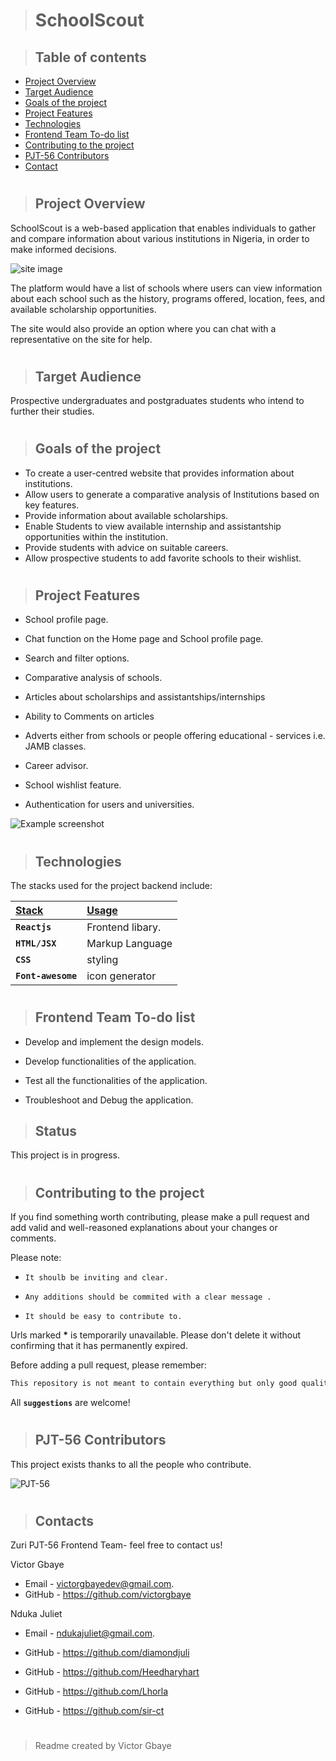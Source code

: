 > # SchoolScout

> ## Table of contents
* [Project Overview](#project-overview)
* [Target Audience](#target-audience)
* [Goals of the project](#goals-of-the-project)
* [Project Features](#project-features)
* [Technologies](#technologies)
* [Frontend Team To-do list](#frontend-team-to-do-list)
* [Contributing to the project](#contributing-to-the-project)
* [PJT-56 Contributors](#pjt-team-56-contributors)
* [Contact](#contact)
#
>## Project Overview
SchoolScout is a web-based application that enables individuals to gather and compare information about various institutions in Nigeria, in order to make informed decisions. 

![site image](https://drive.google.com/uc?export=view&id=16Otrf-DKRwjCBjYJhP587dFUIP3vF1Bu)

The platform would have a list of schools where users can view information about each school such as the history, programs offered, location, fees, and available scholarship opportunities. 

The site would also provide an option where you can chat with a representative on the site for help.

#
> ## Target Audience
Prospective undergraduates and postgraduates students who intend to further their studies.
#
> ## Goals of the project
- To create a user-centred website that provides information about institutions.
- Allow users to generate a comparative analysis of Institutions based on key features.
- Provide information about available scholarships.
- Enable Students to view available internship and assistantship opportunities within the institution.
- Provide students with advice on suitable careers.
- Allow prospective students to add favorite schools to their wishlist.

#
> ## Project Features
- School profile page.

- Chat function on the Home page and School profile page.

- Search and filter options.

- Comparative analysis of schools.

- Articles about scholarships and assistantships/internships

- Ability to Comments on articles

- Adverts either from schools or people offering educational - services i.e. JAMB classes. 

- Career advisor.

- School wishlist feature.

- Authentication for users and universities.

![Example screenshot](https://drive.google.com/uc?export=view&id=1wP4W7J4io1vX6J4RGYhdgM5I_OVDLs3n)

#
> ## Technologies
The stacks used for the project backend include:

| <b><u>Stack</u></b> | <b><u>Usage</u></b> |
| :---         | :---         |
| **`Reactjs`** | Frontend libary. |
| **`HTML/JSX`** | Markup Language|
| **`CSS`** | styling |
| **`Font-awesome`** | icon generator |

#
> ## Frontend Team To-do list

- Develop and implement the design models.

- Develop functionalities of the application.

- Test all the functionalities of the application.

- Troubleshoot and Debug the application.


> ## Status
This project is in progress. 

#
> ## Contributing to the project

If you find something worth contributing, please make a pull request and add valid and well-reasoned explanations about your changes or comments.

Please note:

- `It shoulb be inviting and clear.`

- `Any additions should be commited with a clear message .`

- `It should be easy to contribute to.`

Urls marked **\*** is temporarily unavailable. Please don't delete it without confirming that it has permanently expired.

Before adding a pull request, please remember:

```diff
This repository is not meant to contain everything but only good quality verified information.
```

All **`suggestions`** are welcome!

#
> ## PJT-56 Contributors

This project exists thanks to all the people who contribute.

![PJT-56](https://drive.google.com/uc?export=view&id=1bVknrpW2bMCo4K_AX6tAHK5mTF0US1lT)
#
> ## Contacts

Zuri PJT-56 Frontend Team- feel free to contact us!

Victor Gbaye
- Email - victorgbayedev@gmail.com.
- GitHub - https://github.com/victorgbaye

Nduka Juliet
- Email - ndukajuliet@gmail.com.
- GitHub - https://github.com/diamondjuli


- GitHub - https://github.com/Heedharyhart


- GitHub - https://github.com/Lhorla


- GitHub - https://github.com/sir-ct


#
> Readme created by Victor Gbaye

